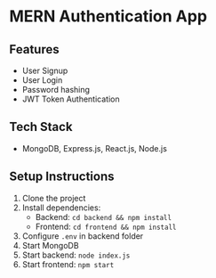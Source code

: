 # MERN Authentication App

## Features
- User Signup
- User Login
- Password hashing
- JWT Token Authentication

## Tech Stack
- MongoDB, Express.js, React.js, Node.js

## Setup Instructions

1. Clone the project
2. Install dependencies:
   - Backend: `cd backend && npm install`
   - Frontend: `cd frontend && npm install`
3. Configure `.env` in backend folder
4. Start MongoDB
5. Start backend: `node index.js`
6. Start frontend: `npm start`
